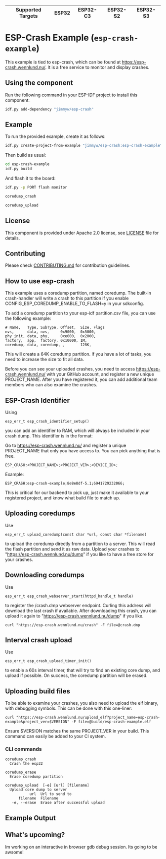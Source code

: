 
| Supported Targets | ESP32 | ESP32-C3 | ESP32-S2 | ESP32-S3 |
| ----------------- | ----- | -------- | -------- | -------- |

# ESP-Crash Example (`esp-crash-example`)

This example is tied to esp-crash, which can be found at https://esp-crash.wennlund.nu/. It is a free service to monitor and display crashes.

## Using the component

Run the following command in your ESP-IDF project to install this component:
```bash
idf.py add-dependency "jimmyw/esp-crash"
```

## Example

To run the provided example, create it as follows:

```bash
idf.py create-project-from-example "jimmyw/esp-crash:esp-crash-example"
```

Then build as usual:
```bash
cd esp-crash-example
idf.py build
```

And flash it to the board:
```bash
idf.py -p PORT flash monitor

coredump_crash

coredump_upload
```

## License

This component is provided under Apache 2.0 license, see [LICENSE](LICENSE.md) file for details.

## Contributing

Please check [CONTRIBUTING.md](CONTRIBUTING.md) for contribution guidelines.


## How to use esp-crash

This example uses a coredump partition, named coredump. The built-in crash-handler will write a crash to this partition if you enable CONFIG_ESP_COREDUMP_ENABLE_TO_FLASH=y in your sdkconfig.

To add a coredump partition to your esp-idf partition.csv file, you can use the following example:

```
# Name,   Type, SubType, Offset,  Size, Flags
nvs,      data, nvs,     0x9000,  0x5000,
phy_init, data, phy,     0xe000,  0x2000,
factory,  app,  factory, 0x10000, 1M,
coredump, data, coredump, ,       128K,
```
This will create a 64K coredump partition. If you have a lot of tasks, you need to increase the size to fit all data.

Before you can see your uploaded crashes, you need to access https://esp-crash.wennlund.nu/ with your GitHub account, and register a new unique PROJECT_NAME. After you have registered it, you can add additional team members who can also examine the crashes.

## ESP-Crash Identifier

Using
```
esp_err_t esp_crash_identifier_setup()
```
you can add an identifier to RAM, which will always be included in your crash dump. This identifier is in the format:

Go to https://esp-crash.wennlund.nu/ and register a unique PROJECT_NAME that only you have access to. You can pick anything that is free.

```
ESP_CRASH:<PROJECT_NAME>;<PROJECT_VER>;<DEVICE_ID>;
```
Example:
```
ESP_CRASH:esp-crash-example;8e8e8df-5.1;6941729232066;
```
This is critical for our backend to pick up, just make it available to your registered project, and know what build file to match up.

## Uploading coredumps

Use
```
esp_err_t upload_coredump(const char *url, const char *filename)
```
to upload the coredump directly from a partition to a server. This will read the flash partition and send it as raw data. Upload your crashes to "https://esp-crash.wennlund.nu/dump" if you like to have a free store for your crashes.

## Downloading coredumps

Use
```
esp_err_t esp_crash_webserver_start(httpd_handle_t handle)
```
to register the /crash.dmp webserver endpoint. Curling this address will download the last crash if available. After downloading this crash, you can upload it again to "https://esp-crash.wennlund.nu/dump" if you like.

```
curl "https://esp-crash.wennlund.nu/crash" -F file=@crash.dmp
```


## Interval crash upload

Use
```
esp_err_t esp_crash_upload_timer_init()
```
to enable a 60s interval timer, that will try to find an existing core dump, and upload if possible. On success, the coredump partition will be erased.

## Uploading build files

To be able to examine your crashes, you also need to upload the elf binary, with debugging symbols. This can be done with this one-liner:

```
curl "https://esp-crash.wennlund.nu/upload_elf?project_name=esp-crash-example&project_ver=$VERSION" -F file=@build/esp-crash-example.elf
```

Ensure $VERSION matches the same PROJECT_VER in your build. This command can easily be added to your CI system.

### CLI commands
```
coredump_crash
  Crash the esp32

coredump_erase
  Erase coredump partition

coredump_upload  [-e] [url] [filename]
  Upload core dump to server
           url  Url to send to
      filename  Filename
   -e, --erase  Erase after successful upload
```

## Example Output



## What's upcoming?

Im working on an interactive in browser gdb debug session. Its going to be awsome!

